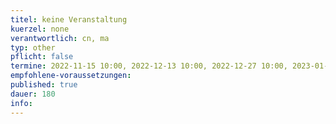 ```yaml
---
titel: keine Veranstaltung
kuerzel: none
verantwortlich: cn, ma
typ: other
pflicht: false
termine: 2022-11-15 10:00, 2022-12-13 10:00, 2022-12-27 10:00, 2023-01-03 10:00, 2023-01-17 10:00, 2023-01-24 10:00, 2023-01-31 10:00 
empfohlene-voraussetzungen: 
published: true
dauer: 180
info: 
---
```


